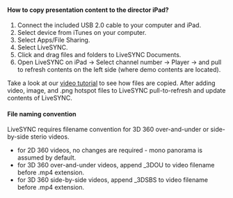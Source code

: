 #### How to copy presentation content to the director iPad?

1. Connect the included USB 2.0 cable to your computer and iPad.
2. Select device from iTunes on your computer.
3. Select Apps/File Sharing.
4. Select LiveSYNC.
5. Click and drag files and folders to LiveSYNC Documents.
6. Open LiveSYNC on iPad -> Select channel number -> Player -> and pull to refresh contents on the left side (where demo contents are located).

Take a look at our [video tutorial](https://vimeo.com/222670351) to see how files are copied. After adding video, image, and .png hotspot files to LiveSYNC pull-to-refresh and update contents of LiveSYNC.

#### File naming convention 

LiveSYNC requires filename convention for 3D 360 over-and-under or side-by-side sterio videos. 

* for 2D 360 videos, no changes are required - mono panorama is assumed by default.
* for 3D 360 over-and-under videos, append _3DOU to video filename before .mp4 extension.
* for 3D 360 side-by-side videos, append _3DSBS to video filename before .mp4 extension. 